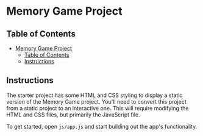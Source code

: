 # Memory Game Project

## Table of Contents

- [Memory Game Project](#memory-game-project)
  - [Table of Contents](#table-of-contents)
  - [Instructions](#instructions)

## Instructions

The starter project has some HTML and CSS styling to display a static version of the Memory Game project. You'll need to convert this project from a static project to an interactive one. This will require modifying the HTML and CSS files, but primarily the JavaScript file.

To get started, open `js/app.js` and start building out the app's functionality.
